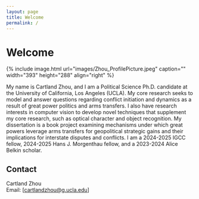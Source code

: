 ```yaml
---
layout: page
title: Welcome
permalink: /
---
```

# Welcome

{% include image.html url="images/Zhou_ProfilePicture.jpeg" caption="" width="393" height="288" align="right" %}

My name is Cartland Zhou, and I am a Political Science Ph.D. candidate at the University of California, Los Angeles (UCLA). My core research seeks to model and answer questions regarding conflict initiation and dynamics as a result of great power politics and arms transfers. I also have research interests in computer vision to develop novel techniques that supplement my core research, such as optical character and object recognition. My dissertation is a book project examining mechanisms under which great powers leverage arms transfers for geopolitical strategic gains and their implications for interstate disputes and conflicts. I am a 2024-2025 IGCC fellow, 2024-2025 Hans J. Morgenthau fellow, and a 2023-2024 Alice Belkin scholar. 

## Contact

Cartland Zhou <br />
Email: [cartlandzhou@g.ucla.edu]


[Website]: https://cartlandzhou.com
[Email]: cartlandzhou_at_g.ucla.edu

